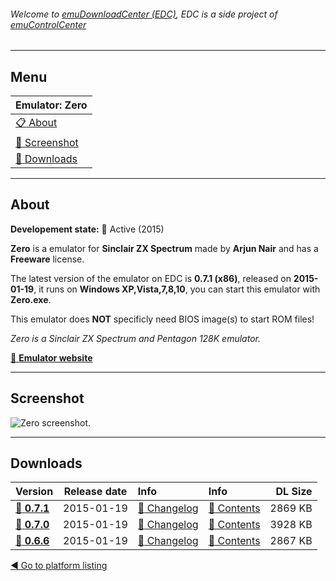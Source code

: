 ###### Welcome to [emuDownloadCenter (EDC)](https://github.com/PhoenixInteractiveNL/emuDownloadCenter/wiki/), EDC is a side project of [emuControlCenter](https://github.com/PhoenixInteractiveNL/emuControlCenter/wiki/)
***
## Menu
| **Emulator: Zero** |
|:---------|
| [:clipboard: About](#about) |
| [:sunrise: Screenshot](#screenshot) |
| [:floppy_disk: Downloads](#downloads) |
***
## About
**Developement state:** :large_blue_circle: Active (2015)

**Zero** is a emulator for **Sinclair ZX Spectrum** made by **Arjun Nair** and has a **Freeware** license.

The latest version of the emulator on EDC is **0.7.1 (x86)**, released on **2015-01-19**, it runs on **Windows XP,Vista,7,8,10**, you can start this emulator with **Zero.exe**.

This emulator does **NOT** specificly need BIOS image(s) to start ROM files!

_Zero is a Sinclair ZX Spectrum and Pentagon 128K emulator._

[:link: **Emulator website**](http://zero.arjunnair.in/)
***
## Screenshot
![](https://raw.githubusercontent.com/PhoenixInteractiveNL/emuDownloadCenter/master/hooks/zero/screen.jpg "Zero screenshot.")
***
## Downloads
| Version  | Release date  | Info       | Info       | DL Size    |
|:---------|:-------------:|:-----------|:-----------|-----------:|
| [:floppy_disk: **0.7.1**](https://github.com/PhoenixInteractiveNL/edc-repo0006/raw/master/zero/0.7.1.7z) | 2015-01-19 | [:page_facing_up: Changelog](https://github.com/PhoenixInteractiveNL/edc-repo0006/blob/master/zero/0.7.1_changelog.txt) | [:mag_right: Contents](https://github.com/PhoenixInteractiveNL/edc-repo0006/blob/master/zero/0.7.1_contents.txt) | 2869 KB |
| [:floppy_disk: **0.7.0**](https://github.com/PhoenixInteractiveNL/edc-repo0006/raw/master/zero/0.7.0.7z) | 2015-01-19 | [:page_facing_up: Changelog](https://github.com/PhoenixInteractiveNL/edc-repo0006/blob/master/zero/0.7.0_changelog.txt) | [:mag_right: Contents](https://github.com/PhoenixInteractiveNL/edc-repo0006/blob/master/zero/0.7.0_contents.txt) | 3928 KB |
| [:floppy_disk: **0.6.6**](https://github.com/PhoenixInteractiveNL/edc-repo0006/raw/master/zero/0.6.6.7z) | 2015-01-19 | [:page_facing_up: Changelog](https://github.com/PhoenixInteractiveNL/edc-repo0006/blob/master/zero/0.6.6_changelog.txt) | [:mag_right: Contents](https://github.com/PhoenixInteractiveNL/edc-repo0006/blob/master/zero/0.6.6_contents.txt) | 2867 KB |

[:arrow_backward: Go to platform listing](https://github.com/PhoenixInteractiveNL/emuDownloadCenter/wiki/EDC-Platform-List)
